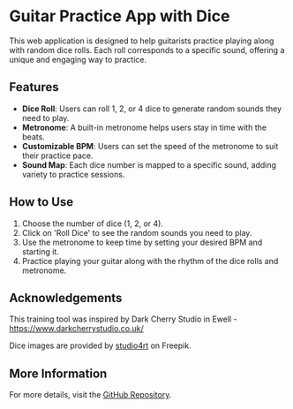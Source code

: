 # Guitar Practice App with Dice

This web application is designed to help guitarists practice playing along with random dice rolls. Each roll corresponds to a specific sound, offering a unique and engaging way to practice.

## Features

- **Dice Roll**: Users can roll 1, 2, or 4 dice to generate random sounds they need to play.
- **Metronome**: A built-in metronome helps users stay in time with the beats.
- **Customizable BPM**: Users can set the speed of the metronome to suit their practice pace.
- **Sound Map**: Each dice number is mapped to a specific sound, adding variety to practice sessions.

## How to Use

1. Choose the number of dice (1, 2, or 4).
2. Click on 'Roll Dice' to see the random sounds you need to play.
3. Use the metronome to keep time by setting your desired BPM and starting it.
4. Practice playing your guitar along with the rhythm of the dice rolls and metronome.

## Acknowledgements

This training tool was inspired by Dark Cherry Studio in Ewell - https://www.darkcherrystudio.co.uk/

Dice images are provided by [studio4rt](https://www.freepik.com/free-vector/dice-game-black-cubes-with-white-dots-3d-realistic-gambling-objects-play-casino-dice-from-one-six-dots-rounded-edges-design-isolated-white-background_25872084.htm#query=dice&position=13&from_view=search&track=sph&uuid=be850e13-ec7e-4177-a9fb-b44fc937a614) on Freepik.

## More Information

For more details, visit the [GitHub Repository](https://github.com/dasali-jenario/Guitar-with-dice).

